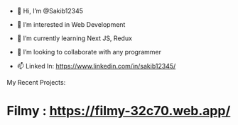 - 👋 Hi, I’m @Sakib12345

- 👀 I’m interested in Web Development

- 🌱 I’m currently learning Next JS, Redux

- 💞️ I’m looking to collaborate with any programmer

- 📫 Linked In: https://www.linkedin.com/in/sakib12345/

My Recent Projects:

# Filmy : https://filmy-32c70.web.app/

